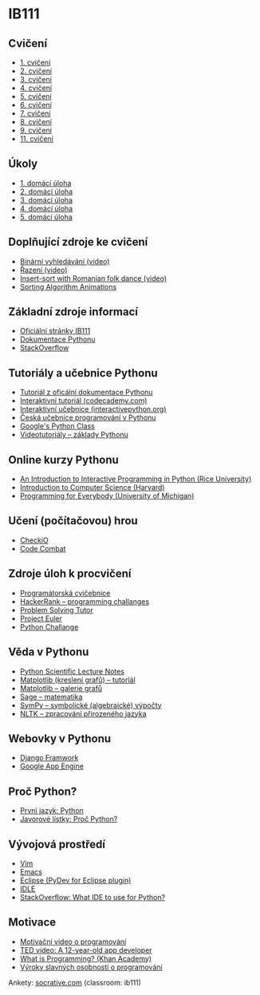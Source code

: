 IB111
=====

Cvičení
--------------------
* [1. cvičení](https://github.com/effa/ib111/blob/master/cviceni-01.md)
* [2. cvičení](https://github.com/effa/ib111/blob/master/cviceni-02.md)
* [3. cvičení](https://github.com/effa/ib111/blob/master/cviceni-03.md)
* [4. cvičení](https://github.com/effa/ib111/blob/master/cviceni-04.md)
* [5. cvičení](https://github.com/effa/ib111/blob/master/cviceni-05.md)
* [6. cvičení](https://github.com/effa/ib111/blob/master/cviceni-06.md)
* [7. cvičení](https://github.com/effa/ib111/blob/master/cviceni-07.md)
* [8. cvičení](https://github.com/effa/ib111/blob/master/cviceni-08.md)
* [9. cvičení](https://github.com/effa/ib111/blob/master/cviceni-09.md)
* [11. cvičení](https://github.com/effa/ib111/blob/master/cviceni-11.md)

Úkoly
-----
* [1. domácí úloha](https://github.com/effa/ib111/blob/master/uloha-01.md)
* [2. domácí úloha](https://github.com/effa/ib111/blob/master/uloha-02.md)
* [3. domácí úloha](https://github.com/effa/ib111/blob/master/uloha-03.md)
* [4. domácí úloha](https://github.com/effa/ib111/blob/master/uloha-04.md)
* [5. domácí úloha](https://github.com/effa/ib111/blob/master/uloha-05.md)

Doplňující zdroje ke cvičení
----------------------------
* [Binární vyhledávání (video)](https://www.youtube.com/watch?v=i2oBKUScQb0)
* [Řazení (video)](https://www.youtube.com/watch?v=-Yr8CSmkv44)
* [Insert-sort with Romanian folk dance (video)](https://www.youtube.com/watch?v=ROalU379l3U)
* [Sorting Algorithm Animations](http://www.sorting-algorithms.com/)

Základní zdroje informací
-------------------------
* [Oficiální stránky IB111](http://www.fi.muni.cz/~xpelanek/IB111/)
* [Dokumentace Pythonu](https://docs.python.org/2/)
* [StackOverflow](http://stackoverflow.com/questions/tagged/python?sort=votes)


Tutoriály a učebnice Pythonu
-----------------------
* [Tutoriál z oficální dokumentace Pythonu](https://docs.python.org/2/tutorial/index.html)
* [Interaktivní tutoriál (codecademy.com)](http://www.codecademy.com/tracks/python)
* [Interaktivní učebnice (interactivepython.org)](http://interactivepython.org/runestone/static/thinkcspy/toc.html#t-o-c)
* [Česká učebnice programování v Pythonu](http://howto.py.cz/index.htm)
* [Google's Python Class](https://developers.google.com/edu/python/)
* [Videotutoriály &ndash; základy Pythonu](http://www.youtube.com/playlist?list=PL36E7A2B75028A3D6)

Online kurzy Pythonu
--------------------
* [An Introduction to Interactive Programming in Python (Rice University)](https://www.coursera.org/course/interactivepython)
* [Introduction to Computer Science (Harvard)](https://www.edx.org/course/harvardx/harvardx-cs50x-introduction-computer-1022)
* [Programming for Everybody (University of Michigan)](https://www.coursera.org/course/pythonlearn)

Učení (počítačovou) hrou
----------------------
* [CheckiO](http://www.checkio.org/)
* [Code Combat](http://codecombat.com/)


Zdroje úloh k procvičení
------------------------
* [Programátorská cvičebnice](http://www.radekpelanek.cz/?progcvic)
* [HackerRank &ndash; programming challanges](https://www.hackerrank.com)
* [Problem Solving Tutor](http://tutor.fi.muni.cz/)
* [Project Euler](http://projecteuler.net/)
* [Python Challange](http://www.pythonchallenge.com/)

Věda v Pythonu
--------------
* [Python Scientific Lecture Notes](http://scipy-lectures.github.io/)
* [Matplotlib (kreslení grafů) &ndash; tutoriál](http://www.loria.fr/~rougier/teaching/matplotlib/)
* [Matplotlib &ndash; galerie grafů](http://matplotlib.org/gallery.html)
* [Sage &ndash; matematika](http://www.sagemath.org/doc/tutorial/)
* [SymPy &ndash; symbolické (algebraické) výpočty](http://docs.sympy.org)
* [NLTK &ndash; zpracování přirozeného jazyka](http://www.nltk.org/)


Webovky v Pythonu
-----------------
* [Django Framwork](http://www.djangoproject.cz/)
* [Google App Engine](https://developers.google.com/appengine/docs/python/gettingstartedpython27/introduction)


Proč Python?
------------
* [První jazyk: Python](http://macek.sandbox.cz/texty/prvni-jazyk-python/)
* [Javorové lístky: Proč Python?](http://honzajavorek.cz/blog/proc-python.html)


Vývojová prostředí
------------------
* [Vim](http://www.vim.org/)
* [Emacs](http://www.gnu.org/software/emacs/)
* [Eclipse (PyDev for Eclipse plugin)](http://pydev.org/)
* [IDLE](https://docs.python.org/2/library/idle.html)
* [StackOverflow: What IDE to use for Python?](http://stackoverflow.com/questions/81584/what-ide-to-use-for-python)


Motivace
--------
* [Motivační video o programování](https://www.youtube.com/watch?v=nKIu9yen5nc)
* [TED video: A 12-year-old app developer](http://www.ted.com/talks/thomas_suarez_a_12_year_old_app_developer)
* [What is Programming? (Khan Academy)](https://www.khanacademy.org/computing/cs/programming/intro-to-programming/v/programming-intro)
* [Výroky slavných osobností o programování](http://code.org/quotes)


Ankety: [socrative.com](http://b.socrative.com/login/student/) (classroom: ib111)
